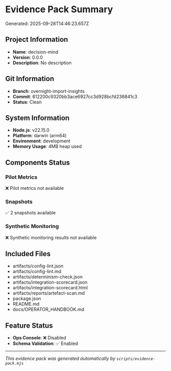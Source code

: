 # Evidence Pack Summary

Generated: 2025-09-28T14:46:23.657Z

## Project Information

- **Name**: decision-mind
- **Version**: 0.0.0
- **Description**: No description

## Git Information

- **Branch**: overnight-import-insights
- **Commit**: 612200c9320bb3ace6927cc3d928bcfd236841c3
- **Status**: Clean

## System Information

- **Node.js**: v22.15.0
- **Platform**: darwin (arm64)
- **Environment**: development
- **Memory Usage**: 4MB heap used

## Components Status

### Pilot Metrics
❌ Pilot metrics not available

### Snapshots
✅ 2 snapshots available

### Synthetic Monitoring
❌ Synthetic monitoring results not available

## Included Files

- artifacts/config-lint.json
- artifacts/config-lint.md
- artifacts/determinism-check.json
- artifacts/integration-scorecard.json
- artifacts/integration-scorecard.html
- artifacts/reports/artefact-scan.md
- package.json
- README.md
- docs/OPERATOR_HANDBOOK.md

## Feature Status

- **Ops Console**: ❌ Disabled
- **Schema Validation**: ✅ Enabled

---

*This evidence pack was generated automatically by `scripts/evidence-pack.mjs`*
